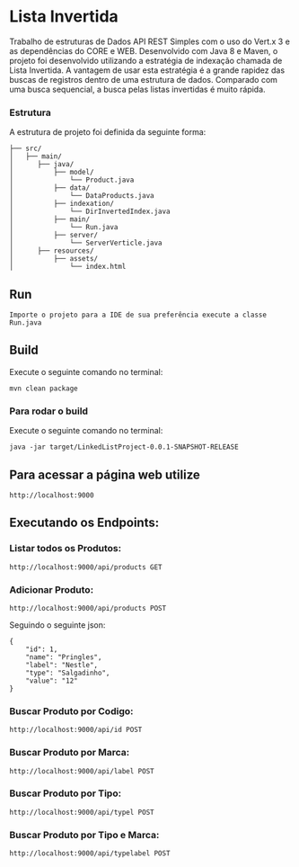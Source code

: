 # Lista Invertida
Trabalho de estruturas de Dados
API REST Simples com o uso do Vert.x 3 e as dependências do CORE e WEB.
Desenvolvido com Java 8 e Maven, o projeto foi desenvolvido utilizando a estratégia de indexação chamada de Lista Invertida.
A vantagem de usar esta estratégia é a grande rapidez das buscas de registros dentro de uma estrutura de dados. Comparado com uma busca sequencial, a busca pelas listas invertidas é muito rápida.

### Estrutura
A estrutura de projeto foi definida da seguinte forma:
```
├── src/
│   ├── main/
│      ├── java/
│          ├── model/                                   
│              └── Product.java
│          ├── data/
│              └── DataProducts.java
│          ├── indexation/
│              └── DirInvertedIndex.java
│          ├── main/
│              └── Run.java
│          ├── server/
│              └── ServerVerticle.java
│      ├── resources/
│          ├── assets/
│              └── index.html
```

## Run
`Importe o projeto para a IDE de sua preferência execute a classe Run.java`

## Build

Execute o seguinte comando no terminal:

```
mvn clean package
```

### Para rodar o build

Execute o seguinte comando no terminal:

```
java -jar target/LinkedListProject-0.0.1-SNAPSHOT-RELEASE
```

## Para acessar a página web utilize 

`http://localhost:9000`

## Executando os Endpoints:

### Listar todos os Produtos:

`http://localhost:9000/api/products GET`

### Adicionar Produto:

`http://localhost:9000/api/products POST`

Seguindo o seguinte json:


``````
{
    "id": 1,
    "name": "Pringles",
    "label": "Nestle",
    "type": "Salgadinho",
    "value": "12"
}
``````

### Buscar Produto por Codigo:

`http://localhost:9000/api/id POST`

### Buscar Produto por Marca:

`http://localhost:9000/api/label POST`

### Buscar Produto por Tipo:

`http://localhost:9000/api/typel POST`

### Buscar Produto por Tipo e Marca:

`http://localhost:9000/api/typelabel POST`
